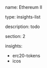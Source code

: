 name: Ethereum II

type: insights-list

description: todo

section: 2

insights:
 - erc20-tokens
 - icos

